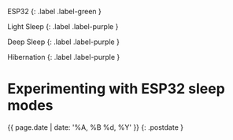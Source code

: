 ESP32
{: .label .label-green }

Light Sleep
{: .label .label-purple }

Deep Sleep
{: .label .label-purple }

Hibernation
{: .label .label-purple }

# Experimenting with ESP32 sleep modes

{{ page.date | date: '%A, %B %d, %Y' }}
{: .postdate }
